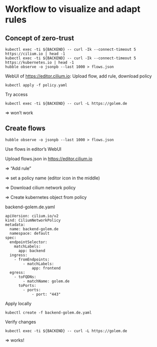 # Workflow to visualize and adapt rules

## Concept of zero-trust

```
kubectl exec -ti ${BACKEND} -- curl -Ik --connect-timeout 5 https://cilium.io | head -1
kubectl exec -ti ${BACKEND} -- curl -Ik --connect-timeout 5 https://kubernetes.io | head -1
hubble observe -o jsonpb --last 1000 > flows.json
```

WebUI of https://editor.cilium.io: Upload flow, add rule, download policy

```
kubectl apply -f policy.yaml
```
Try access

```
kubectl exec -ti ${BACKEND} -- curl -L https://golem.de
```

=> won’t work 

## Create flows

```
hubble observe -o jsonpb --last 1000 > flows.json
```

Use flows in editor’s WebUI

Upload flows.json in https://editor.cilium.io

=> “Add rule” 

=> set a policy name (editor icon in the middle)

=> Download cilium network policy

=> Create kubernetes object from policy

backend-golem.de.yaml
```
apiVersion: cilium.io/v2
kind: CiliumNetworkPolicy
metadata:
  name: backend-golem.de
  namespace: default
spec:
  endpointSelector:
    matchLabels:
      app: backend
  ingress:
    - fromEndpoints:
        - matchLabels:
            app: frontend
  egress:
    - toFQDNs:
        - matchName: golem.de
      toPorts:
        - ports:
            - port: "443"
```

Apply locally
```
kubectl create -f backend-golem.de.yaml
```

Verify changes

```
kubectl exec -ti ${BACKEND} -- curl -L https://golem.de
```
=> works!

